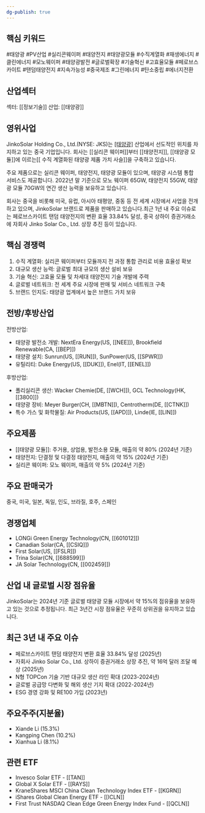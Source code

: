 ```yaml
---
dg-publish: true
---
```

## 핵심 키워드

#태양광 #PV산업 #실리콘웨이퍼 #태양전지 #태양광모듈 #수직계열화 #재생에너지 #클린에너지 #모노웨이퍼 #태양광발전 #글로벌확장 #기술혁신 #고효율모듈 #페로브스카이트 #탠덤태양전지 #지속가능성 #중국제조 #그린에너지 #탄소중립 #에너지전환

## 산업섹터

섹터: [[정보기술]]
산업: [[태양광]]

## 영위사업

JinkoSolar Holding Co., Ltd.(NYSE: JKS)는 [[태양광]](PV) 산업에서 선도적인 위치를 차지하고 있는 중국 기업입니다. 회사는 [[실리콘 웨이퍼]]부터 [[태양전지]], [[태양광 모듈]]에 이르는[[ 수직 계열화된 태양광 제품 가치 사슬]]을 구축하고 있습니다.

주요 제품으로는 실리콘 웨이퍼, 태양전지, 태양광 모듈이 있으며, 태양광 시스템 통합 서비스도 제공합니다. 2022년 말 기준으로 모노 웨이퍼 65GW, 태양전지 55GW, 태양광 모듈 70GW의 연간 생산 능력을 보유하고 있습니다.

회사는 중국을 비롯해 미국, 유럽, 아시아 태평양, 중동 등 전 세계 시장에서 사업을 전개하고 있으며, JinkoSolar 브랜드로 제품을 판매하고 있습니다.최근 1년 내 주요 이슈로는 페로브스카이트 탠덤 태양전지의 변환 효율 33.84% 달성, 중국 상하이 증권거래소에 자회사 Jinko Solar Co., Ltd. 상장 추진 등이 있습니다.

## 핵심 경쟁력

1. 수직 계열화: 실리콘 웨이퍼부터 모듈까지 전 과정 통합 관리로 비용 효율성 확보
2. 대규모 생산 능력: 글로벌 최대 규모의 생산 설비 보유
3. 기술 혁신: 고효율 모듈 및 차세대 태양전지 기술 개발에 주력
4. 글로벌 네트워크: 전 세계 주요 시장에 판매 및 서비스 네트워크 구축
5. 브랜드 인지도: 태양광 업계에서 높은 브랜드 가치 보유

## 전방/후방산업

전방산업:

- 태양광 발전소 개발: NextEra Energy(US, [[NEE]]), Brookfield Renewable(CA, [[BEP]])
- 태양광 설치: Sunrun(US, [[RUN]]), SunPower(US, [[SPWR]])
- 유틸리티: Duke Energy(US, [[DUK]]), Enel(IT, [[ENEL]])

후방산업:

- 폴리실리콘 생산: Wacker Chemie(DE, [[WCH]]), GCL Technology(HK, [[3800]])
- 태양광 장비: Meyer Burger(CH, [[MBTN]]), Centrotherm(DE, [[CTNK]])
- 특수 가스 및 화학물질: Air Products(US, [[APD]]), Linde(IE, [[LIN]])

## 주요제품

- [[태양광 모듈]]: 주거용, 상업용, 발전소용 모듈, 매출의 약 80% (2024년 기준)
- 태양전지: 단결정 및 다결정 태양전지, 매출의 약 15% (2024년 기준)
- 실리콘 웨이퍼: 모노 웨이퍼, 매출의 약 5% (2024년 기준)

## 주요 판매국가

중국, 미국, 일본, 독일, 인도, 브라질, 호주, 스페인

## 경쟁업체

- LONGi Green Energy Technology(CN, [[601012]])
- Canadian Solar(CA, [[CSIQ]])
- First Solar(US, [[FSLR]])
- Trina Solar(CN, [[688599]])
- JA Solar Technology(CN, [[002459]])

## 산업 내 글로벌 시장 점유율

JinkoSolar는 2024년 기준 글로벌 태양광 모듈 시장에서 약 15%의 점유율을 보유하고 있는 것으로 추정됩니다. 최근 3년간 시장 점유율은 꾸준히 상위권을 유지하고 있습니다.

## 최근 3년 내 주요 이슈

- 페로브스카이트 탠덤 태양전지 변환 효율 33.84% 달성 (2025년)
- 자회사 Jinko Solar Co., Ltd. 상하이 증권거래소 상장 추진, 약 16억 달러 조달 예상 (2025년)
- N형 TOPCon 기술 기반 대규모 생산 라인 확대 (2023-2024년)
- 글로벌 공급망 다변화 및 해외 생산 기지 확대 (2022-2024년)
- ESG 경영 강화 및 RE100 가입 (2023년)

## 주요주주(지분율)

- Xiande Li (15.3%)
- Kangping Chen (10.2%)
- Xianhua Li (8.1%)

## 관련 ETF

- Invesco Solar ETF - [[TAN]]
- Global X Solar ETF - [[RAYS]]
- KraneShares MSCI China Clean Technology Index ETF - [[KGRN]]
- iShares Global Clean Energy ETF - [[ICLN]]
- First Trust NASDAQ Clean Edge Green Energy Index Fund - [[QCLN]]